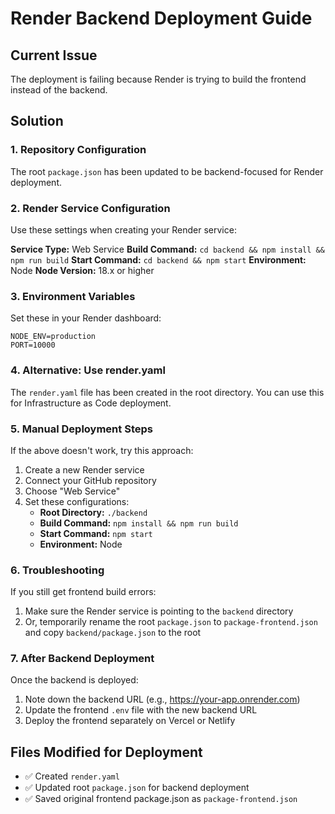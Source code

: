 # Render Backend Deployment Guide

## Current Issue
The deployment is failing because Render is trying to build the frontend instead of the backend. 

## Solution

### 1. Repository Configuration
The root `package.json` has been updated to be backend-focused for Render deployment.

### 2. Render Service Configuration
Use these settings when creating your Render service:

**Service Type:** Web Service
**Build Command:** `cd backend && npm install && npm run build`
**Start Command:** `cd backend && npm start`
**Environment:** Node
**Node Version:** 18.x or higher

### 3. Environment Variables
Set these in your Render dashboard:

```
NODE_ENV=production
PORT=10000
```

### 4. Alternative: Use render.yaml
The `render.yaml` file has been created in the root directory. You can use this for Infrastructure as Code deployment.

### 5. Manual Deployment Steps

If the above doesn't work, try this approach:

1. Create a new Render service
2. Connect your GitHub repository
3. Choose "Web Service"
4. Set these configurations:
   - **Root Directory:** `./backend`
   - **Build Command:** `npm install && npm run build`
   - **Start Command:** `npm start`
   - **Environment:** Node

### 6. Troubleshooting

If you still get frontend build errors:
1. Make sure the Render service is pointing to the `backend` directory
2. Or, temporarily rename the root `package.json` to `package-frontend.json` and copy `backend/package.json` to the root

### 7. After Backend Deployment

Once the backend is deployed:
1. Note down the backend URL (e.g., https://your-app.onrender.com)
2. Update the frontend `.env` file with the new backend URL
3. Deploy the frontend separately on Vercel or Netlify

## Files Modified for Deployment

- ✅ Created `render.yaml`
- ✅ Updated root `package.json` for backend deployment
- ✅ Saved original frontend package.json as `package-frontend.json`
